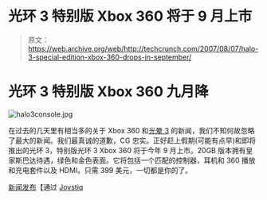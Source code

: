 # 光环 3 特别版 Xbox 360 将于 9 月上市

> 原文：<https://web.archive.org/web/http://techcrunch.com/2007/08/07/halo-3-special-edition-xbox-360-drops-in-september/>

# 光环 3 特别版 Xbox 360 九月降

![halo3console.jpg](img/ec2ca99692430f8cd747d72bdef1e5ce.png)

在过去的几天里有相当多的关于 Xbox 360 和[光晕 3](https://web.archive.org/web/20210122164821/http://crunchgear.com/2007/08/06/poopy-brown-halo-3-zune-for-us-military/) 的新闻，我们不知何故忽略了最大的新闻。我们最真诚的道歉，CG 忠实。正好赶上假期(可能有点早)和即将推出的光环 3，特别版光环 3 Xbox 360 将于今年 9 月上市。20GB 版本拥有皇家斯巴达待遇，绿色和金色表面。它将包括一个匹配的控制器，耳机和 360 播放和充电套件以及 HDMI。只需 399 美元，一切都是你的了。

[新闻发布](https://web.archive.org/web/20210122164821/http://prnewswire.com/cgi-bin/stories.pl?ACCT=104&STORY=/www/story/08-07-2007/0004640432&EDATE=)【通过 [Joystiq](https://web.archive.org/web/20210122164821/http://www.joystiq.com/2007/08/07/halo-themed-xbox-360-coming-in-september-for-399-wireless-head/)